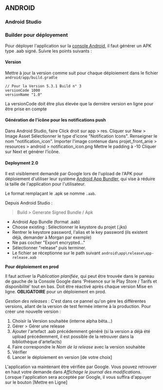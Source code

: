 ## ANDROID

### Android Studio

### Builder pour déployement

Pour déployer l'application sur la [console Android](https://play.google.com/apps/publish/?account=6358788392649908936#AppDashboardPlace:p=io.aurora.start&appid=4976027160362440881), il faut générer un APK type .aab signé. Suivre les points suivants :

#### Version

Mettre à jour la version comme suit pour chaque déploiement dans le fichier `android/app/build.gradle`


```shell
// Pour la Version 5.3.1 Build n° 3 
versionCode 1000
versionName "1.0"
```
La versionCode doit être plus élevée que la dernière version en ligne pour être prise en compte

#### Génération de l'icône pour les notifications push

Dans Android Studio, faire Click droit sur app > res. Cliquer sur New > Image Asset
Sélectionner le type d'icone "Notification Icons". Renseigner le nom "notification_icon".
Importer l'image contenue dans projet_front_anie > resources > android > notification_icon.png
Mettre le padding à -10
Cliquer sur Next et générer l'icône.


#### Deployment 2.0

Il est visiblement demandé par Google lors de l'upload de l'APK pour déploiement d'utiliser leur système [Android App Bundler](https://developer.android.com/platform/technology/app-bundle), qui vise à réduire la taille de l'application pour l'utilisateur.

Le format remplaçant le .apk se nomme `.aab`.

Depuis Android Studio :

> Build > Generate Signed Bundle / Apk

- Android App Bundle (format .aab)
- Choose existing : Sélectionner le keystore du projet (.jks)
- Rentrer le keystore password, l'alias et le key password (ils existent déjà, demander à Morgan par exemple)
- Ne pas cocher "Export encrypted..."
- Sélectionner "release" puis terminer.
- Le fichier se réceptionne sur le path suivant `android\app\release\app-release.aab`

**Pour déploiement en prod**

Il faut activer la _Publication planifiée_, qui peut être trouvée dans le paneau de gauche de la Console Google dans 'Présence sur le Play Store / Tarifs et disponibilité' tout en bas. Doit être réactivé après chaque version Mise en ligne. **OBLIGATOIRE** pour un déploiement en prod.

_Gestion des releases_ : C'est dans ce pannel qu'on gère les différentes versions, allant de la version de test fermée interne à la production.
Pour créer une nouvelle version :

1.  Choisir la Version souhaitée (interne alpha bêta...)
2.  Gérer > Gérer une release
3.  Ajouter l'artefact .aab précédemment généré (si la version a déjà été upload précédemment, il est possible de la retrouver dans la bibliothèque d'artefacts)
4.  Faire correspondre le _Nom de la release_ avec la version souhaitée
5.  Vérifier
6.  Lancer le déploiement en version [de votre choix]

L'application va maintenant être vérifiée par Google. Vous pouvez retrouver en haut votre demande dans _Affichage le journal des modifications_. Lorsque l'application sera acceptée par Google, il vous suffira d'appuyer sur le bouton [Mettre en Ligne]
